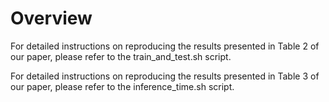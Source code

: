 # Overview

For detailed instructions on reproducing the results presented in Table 2 of our paper, please refer to the train_and_test.sh script.

For detailed instructions on reproducing the results presented in Table 3 of our paper, please refer to the inference_time.sh script.
